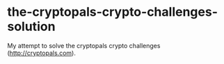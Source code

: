 # the-cryptopals-crypto-challenges-solution
My attempt to solve the cryptopals crypto challenges (http://cryptopals.com).
